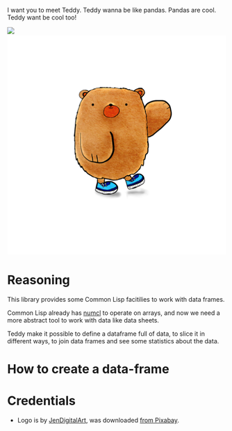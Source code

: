 I want you to meet Teddy. Teddy wanna be like pandas. Pandas are cool. Teddy want be cool too!

![](teddy-bear.png)
![](docs/teddy-bear.png)

# Reasoning

This library provides some Common Lisp facitilies to work with data frames.

Common Lisp already has [numcl](https://github.com/numcl/numcl) to operate on arrays, and now we need
a more abstract tool to work with data like data sheets.

Teddy make it possible to define a dataframe full of data, to slice it in different ways, to join data frames
and see some statistics about the data.

# How to create a data-frame


# Credentials

* Logo is by [JenDigitalArt](https://pixabay.com/users/jendigitalart-6490932/?tab=about), was downloaded [from Pixabay](https://pixabay.com/illustrations/bear-cute-bear-cartoon-adorable-3189349/).
